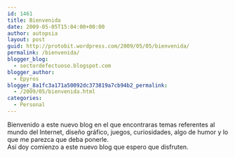 ```yaml
---
id: 1461
title: Bienvenida
date: 2009-05-05T15:04:00+00:00
author: autopsia
layout: post
guid: http://protobit.wordpress.com/2009/05/05/bienvenida/
permalink: /bienvenida/
blogger_blog:
  - sectordefectuoso.blogspot.com
blogger_author:
  - Epyros
blogger_8a1fc3a171a50092dc373819a7cb94b2_permalink:
  - /2009/05/bienvenida.html
categories:
  - Personal
---
```

Bienvenido a este nuevo blog en el que encontraras temas referentes al mundo del Internet, diseño gráfico, juegos, curiosidades, algo de humor y lo que me parezca que deba ponerle.  
Así doy comienzo a este nuevo blog que espero que disfruten.